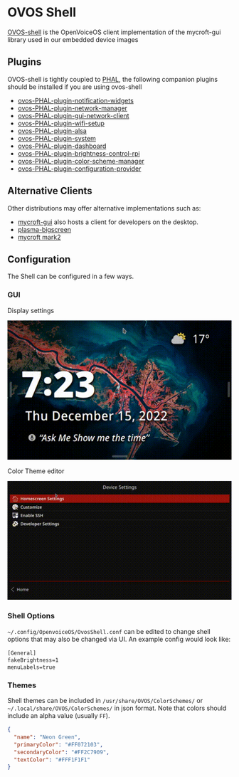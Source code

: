 # OVOS Shell

[OVOS-shell](https://github.com/OpenVoiceOS/ovos-shell) is the OpenVoiceOS client implementation of the mycroft-gui library used in our embedded device images

## Plugins

OVOS-shell is tightly coupled to [PHAL](#what-is-phal), the following companion plugins should be installed if you are using ovos-shell

- [ovos-PHAL-plugin-notification-widgets](https://github.com/OpenVoiceOS/ovos-PHAL-plugin-notification-widgets)
- [ovos-PHAL-plugin-network-manager](https://github.com/OpenVoiceOS/ovos-PHAL-plugin-network-manager)
- [ovos-PHAL-plugin-gui-network-client](https://github.com/OpenVoiceOS/ovos-PHAL-plugin-gui-network-client)
- [ovos-PHAL-plugin-wifi-setup](https://github.com/OpenVoiceOS/ovos-PHAL-plugin-wifi-setup)
- [ovos-PHAL-plugin-alsa](https://github.com/OpenVoiceOS/ovos-PHAL-plugin-alsa)
- [ovos-PHAL-plugin-system](https://github.com/OpenVoiceOS/ovos-PHAL-plugin-system)
- [ovos-PHAL-plugin-dashboard](https://github.com/OpenVoiceOS/ovos-PHAL-plugin-dashboard)
- [ovos-PHAL-plugin-brightness-control-rpi](https://github.com/OpenVoiceOS/ovos-PHAL-plugin-brightness-control-rpi)
- [ovos-PHAL-plugin-color-scheme-manager](https://github.com/OpenVoiceOS/ovos-PHAL-plugin-color-scheme-manager)
- [ovos-PHAL-plugin-configuration-provider](https://github.com/OpenVoiceOS/ovos-PHAL-plugin-configuration-provider)

## Alternative Clients

Other distributions may offer alternative implementations such as:

- [mycroft-gui](https://github.com/MycroftAI/mycroft-gui) also hosts a client for developers on the desktop.
- [plasma-bigscreen](http://invent.kde.org/plasma/plasma-bigscreen)
- [mycroft mark2](https://github.com/MycroftAI/mycroft-gui-mark-2)

## Configuration
The Shell can be configured in a few ways.

### GUI

Display settings

![](https://github.com/OpenVoiceOS/ovos_assets/raw/master/Images/shell_settings.gif)

Color Theme editor

![](https://github.com/OpenVoiceOS/ovos_assets/raw/master/Images/shell_theme.gif)


### Shell Options
`~/.config/OpenvoiceOS/OvosShell.conf` can be edited to change shell options that
may also be changed via UI. An example config would look like:
```
[General]
fakeBrightness=1
menuLabels=true
```

### Themes
Shell themes can be included in `/usr/share/OVOS/ColorSchemes/` or 
`~/.local/share/OVOS/ColorSchemes/` in json format. Note that colors should include
an alpha value (usually `FF`).

```json
{
  "name": "Neon Green",
  "primaryColor": "#FF072103",
  "secondaryColor": "#FF2C7909",
  "textColor": "#FFF1F1F1"
}
```